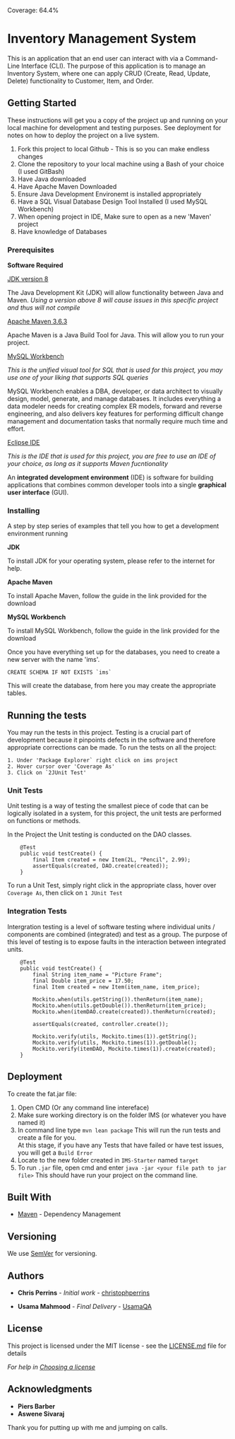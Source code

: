Coverage: 64.4%
# Inventory Management System

This is an application that an end user can interact with via a Command-Line Interface (CLI). The purpose of this application is to manage an Inventory System, where one can apply CRUD (Create, Read, Update, Delete) functionality to Customer, Item, and Order. 

## Getting Started

These instructions will get you a copy of the project up and running on your local machine for development and testing purposes. See deployment for notes on how to deploy the project on a live system.

1. Fork this project to local Github - This is so you can make endless changes 
2. Clone the repository to your local machine using a Bash of your choice (I used GitBash) 
3. Have Java downloaded 
4. Have Apache Maven Downloaded
5. Ensure Java Development Environemt is installed appropriately 
6. Have a SQL Visual Database Design Tool Installed (I used MySQL Workbench) 
7. When opening project in IDE, Make sure to open as a new 'Maven' project
8. Have knowledge of Databases

### Prerequisites

**Software Required** 

[JDK version 8](https://www.oracle.com/uk/java/technologies/javase/javase-jdk8-downloads.html)

The Java Development Kit (JDK) will allow functionality between Java and Maven. 
*Using a version above 8 will cause issues in this specific project and thus will not compile*


[Apache Maven 3.6.3](https://maven.apache.org/download.cgi?Preferred=ftp://ftp.osuosl.org/pub/apache/)

Apache Maven is a Java Build Tool for Java. This will allow you to run your project. 


[MySQL Workbench](https://www.mysql.com/products/workbench/) 

*This is the unified visual tool for SQL that is used for this project, you may use one of your liking that supports SQL queries* 

MySQL Workbench enables a DBA, developer, or data architect to visually design, model, generate, and manage databases. It includes everything a data modeler needs for creating complex ER models, forward and reverse engineering, and also delivers key features for performing difficult change management and documentation tasks that normally require much time and effort.


[Eclipse IDE](https://www.eclipse.org/downloads/) 

*This is the IDE that is used for this project, you are free to use an IDE of your choice, as long as it supports Maven fucntionality* 

An **integrated development environment** (IDE) is software for building applications that combines common developer tools into a single **graphical user interface** (GUI).


### Installing

A step by step series of examples that tell you how to get a development environment running

**JDK**

To install JDK for your operating system, please refer to the internet for help.


**Apache Maven**

To install Apache Maven, follow the guide in the link provided for the download 


**MySQL Workbench**

To install MySQL Workbench, follow the guide in the link provided for the download 

Once you have everything set up for the databases, you need to create a new server with the name 'ims'. 

```
CREATE SCHEMA IF NOT EXISTS `ims`
```
This will create the database, from here you may create the appropriate tables. 

## Running the tests

You may run the tests in this project. Testing is a crucial part of development because it pinpoints defects in the software and therefore appropriate corrections can be made. 
To run the tests on all the project:
```
1. Under 'Package Explorer` right click on ims project 
2. Hover cursor over 'Coverage As'
3. Click on `2JUnit Test'
```


### Unit Tests 

Unit testing is a way of testing the smallest piece of code that can be logically isolated in a system, for this project, the unit tests are performed on functions or methods. 

In the Project the Unit testing is conducted on the DAO classes. 
```
	@Test
	public void testCreate() {
		final Item created = new Item(2L, "Pencil", 2.99);
		assertEquals(created, DAO.create(created));
	}
```
To run a Unit Test, simply right click in the appropriate class, hover over `Coverage As`, then click on `1 JUnit Test`


### Integration Tests 
Intergration testing is a level of software testing where individual units / components are combined (integrated) and test as a group. The purpose of this level of testing is to expose faults in the interaction between integrated units. 

```
	@Test
	public void testCreate() {
		final String item_name = "Picture Frame";
		final Double item_price = 17.50;
		final Item created = new Item(item_name, item_price);
		
		Mockito.when(utils.getString()).thenReturn(item_name);
		Mockito.when(utils.getDouble()).thenReturn(item_price);
		Mockito.when(itemDAO.create(created)).thenReturn(created);
		
		assertEquals(created, controller.create());
		
		Mockito.verify(utils, Mockito.times(1)).getString();
		Mockito.verify(utils, Mockito.times(1)).getDouble();
		Mockito.verify(itemDAO, Mockito.times(1)).create(created);
	}
```


## Deployment
To create the fat.jar file:
1. Open CMD (Or any command line intereface) 
2. Make sure working directory is on the folder IMS (or whatever you have named it) 
3. In command line type `mvn lean package`
	This will run the run tests and create a file for you. 	
	At this stage, if you have any Tests that have failed or have test issues, you will get a `Build Error`
4. Locate to the new folder created in `IMS-Starter` named `target`
5. To run `.jar` file, open cmd and enter `java -jar <your file path to jar file>`
This should have run your project on the command line. 

## Built With

* [Maven](https://maven.apache.org/) - Dependency Management

## Versioning

We use [SemVer](http://semver.org/) for versioning.

## Authors

* **Chris Perrins** - *Initial work* - [christophperrins](https://github.com/christophperrins)

* **Usama Mahmood** - *Final Delivery* - [UsamaQA](https://github.com/UsamaQA)

## License

This project is licensed under the MIT license - see the [LICENSE.md](LICENSE.md) file for details 

*For help in [Choosing a license](https://choosealicense.com/)*

## Acknowledgments

* **Piers Barber** 
* **Aswene Sivaraj** 

Thank you for putting up with me and jumping on calls. 
